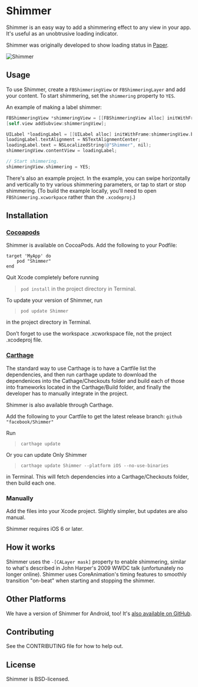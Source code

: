 # Shimmer
Shimmer is an easy way to add a shimmering effect to any view in your app. It's useful as an unobtrusive loading indicator.

Shimmer was originally developed to show loading status in [Paper](http://facebook.com/paper).

![Shimmer](https://github.com/facebook/Shimmer/blob/master/shimmer.gif?raw=true)

## Usage
To use Shimmer, create a `FBShimmeringView` or `FBShimmeringLayer` and add your content. To start shimmering, set the `shimmering` property to `YES`.

An example of making a label shimmer:

```objective-c
FBShimmeringView *shimmeringView = [[FBShimmeringView alloc] initWithFrame:self.view.bounds];
[self.view addSubview:shimmeringView];

UILabel *loadingLabel = [[UILabel alloc] initWithFrame:shimmeringView.bounds];
loadingLabel.textAlignment = NSTextAlignmentCenter;
loadingLabel.text = NSLocalizedString(@"Shimmer", nil);
shimmeringView.contentView = loadingLabel;

// Start shimmering.
shimmeringView.shimmering = YES;
```

There's also an example project. In the example, you can swipe horizontally and vertically to try various shimmering parameters, or tap to start or stop shimmering. (To build the example locally, you'll need to open `FBShimmering.xcworkpace` rather than the `.xcodeproj`.)

## Installation

### [Cocoapods](http://cocoapods.org)
Shimmer is available on CocoaPods. Add the following to your Podfile:

``` 
target 'MyApp' do
	pod "Shimmer"
end 
```

Quit Xcode completely before running
> `pod install`
in the project directory in Terminal.

To update your version of Shimmer, run
> `pod update Shimmer `

in the project directory in Terminal.

Don’t forget to use the workspace .xcworkspace file, not the project .xcodeproj file.

### [Carthage](https://github.com/Carthage/Carthage)
The standard way to use Carthage is to have a Cartfile list the dependencies, and then run carthage update to download the dependenices into the Cathage/Checkouts folder and build each of those into frameworks located in the Carthage/Build folder, and finally the developer has to manually integrate in the project.

Shimmer is also available through Carthage.

Add the following to your Cartfile to get the latest release branch:
`github "facebook/Shimmer"`

Run
> `carthage update`
 
Or you can update Only Shimmer 
> `carthage update Shimmer --platform iOS --no-use-binaries`

in Terminal. This will fetch dependencies into a Carthage/Checkouts folder, then build each one.

### Manually 
Add the files into your Xcode project. Slightly simpler, but updates are also manual.

Shimmer requires iOS 6 or later.

## How it works
Shimmer uses the `-[CALayer mask]` property to enable shimmering, similar to what's described in John Harper's 2009 WWDC talk (unfortunately no longer online). Shimmer uses CoreAnimation's timing features to smoothly transition "on-beat" when starting and stopping the shimmer.

## Other Platforms

We have a version of Shimmer for Android, too! It's [also available on GitHub](https://github.com/facebook/shimmer-android).

## Contributing
See the CONTRIBUTING file for how to help out.

## License
Shimmer is BSD-licensed. 

